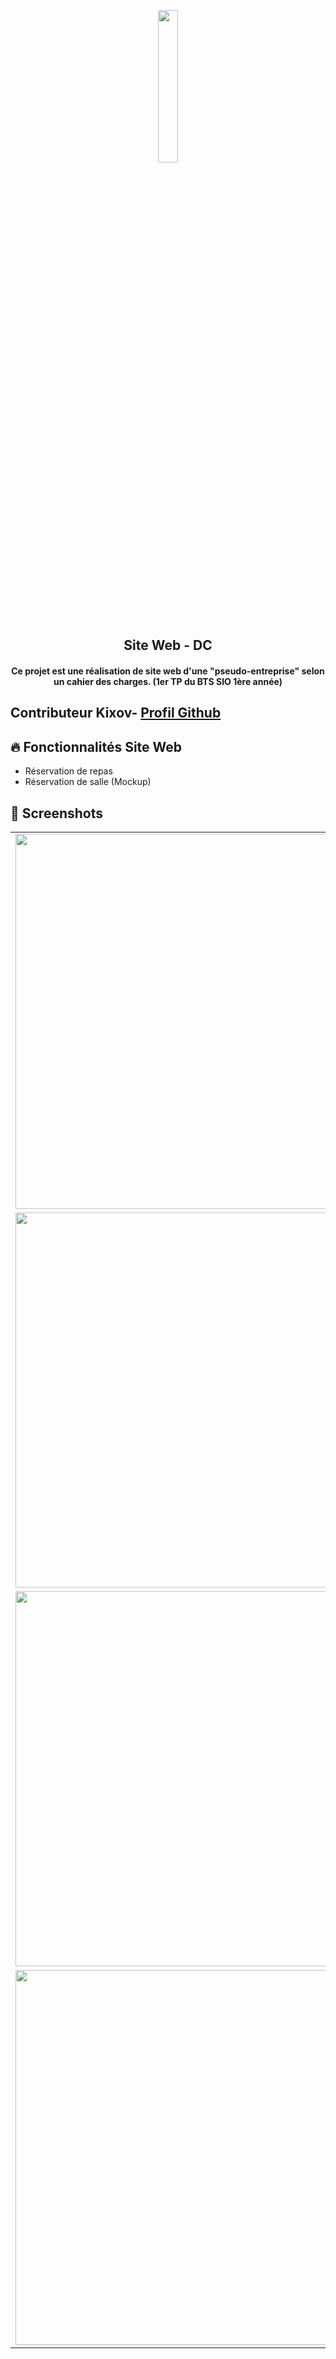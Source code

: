 <p align="center">
  <img src="https://zupimages.net/up/22/11/w61x.png"  width="25%"/>
</a>
    
</p>

<h2 align="center"> Site Web - DC </h2>
<h4 align="center"> Ce projet est une réalisation de site web d'une "pseudo-entreprise" selon un cahier des charges. (1er TP du BTS SIO 1ère année) <h4>

## Contributeur Kixov- [Profil Github](https://github.com/Kixov)
  
## :fire: Fonctionnalités Site Web

- Réservation de repas
- Réservation de salle (Mockup)

## :iphone: Screenshots

|                                   |                                   
| --------------------------------- | 
| <center><img src="https://zupimages.net/up/22/11/h1id.png"  width="600"/></center> |
| <center><img src="https://zupimages.net/up/22/11/qfk9.png"  width="600"/></center> |
| <center><img src="https://zupimages.net/up/22/11/weac.png"  width="600"/> </center>|
| <center><img src="https://zupimages.net/up/22/11/59yv.png"  width="600"/></center> |
